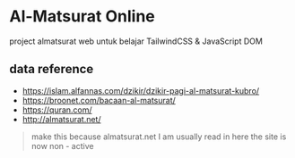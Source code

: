 # Al-Matsurat Online

project almatsurat web untuk belajar TailwindCSS & JavaScript DOM

## data reference
- https://islam.alfannas.com/dzikir/dzikir-pagi-al-matsurat-kubro/
- https://broonet.com/bacaan-al-matsurat/
- https://quran.com/
- http://almatsurat.net/

> make this because almatsurat.net I am usually read in here the site is now non - active